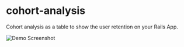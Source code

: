 cohort-analysis
===============

Cohort analysis as a table to show the user retention on your Rails App.

![Demo Screenshot](http://image-store.slidesharecdn.com/1c1991f4-47f9-11e3-a760-22000aea03f1-large.png)
